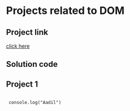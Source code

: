 # Projects related to DOM
## Project link

[click here](https://stackblitz.com/edit/dom-project-chaiaurcode?file=index.html)

## Solution code
## Project 1
```

 console.log("Aadil")


```

